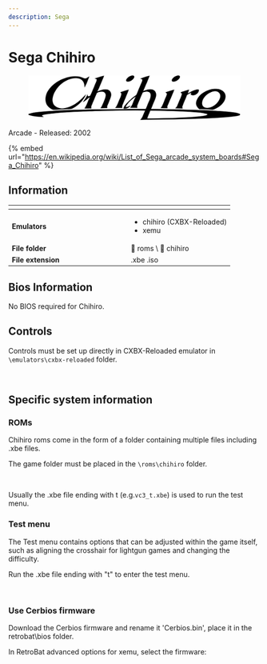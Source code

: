 ```yaml
---
description: Sega
---
```


# Sega Chihiro

<div align="left">

<figure><picture><source srcset="https://raw.githubusercontent.com/fabricecaruso/es-theme-carbon/91d85c7849cc550b0cac4e75cb8e0923d3b61b5e/art/logos/chihiro-w.svg" media="(prefers-color-scheme: dark)"><img src="https://raw.githubusercontent.com/fabricecaruso/es-theme-carbon/52ff37c9e265587d006945a2ba695b5a962b3a3d/art/logos/chihiro.svg" alt=""></picture><figcaption></figcaption></figure>

</div>

Arcade - Released: 2002

{% embed url="https://en.wikipedia.org/wiki/List_of_Sega_arcade_system_boards#Sega_Chihiro" %}

## Information

<table data-header-hidden><thead><tr><th width="224"></th><th></th></tr></thead><tbody><tr><td><strong>Emulators</strong></td><td><ul><li>chihiro (CXBX-Reloaded)</li><li>xemu</li></ul></td></tr><tr><td><strong>File folder</strong></td><td><span data-gb-custom-inline data-tag="emoji" data-code="1f4c2">📂</span> roms \ <span data-gb-custom-inline data-tag="emoji" data-code="1f4c2">📂</span> chihiro</td></tr><tr><td><strong>File extension</strong></td><td>.xbe .iso</td></tr></tbody></table>

## Bios Information

No BIOS required for Chihiro.

## Controls

Controls must be set up directly in CXBX-Reloaded emulator in `\emulators\cxbx-reloaded` folder.

<div align="left">

<figure><img src="https://i.imgur.com/W2oGLGE.png" alt=""><figcaption></figcaption></figure>

</div>

## Specific system information

### ROMs

Chihiro roms come in the form of a folder containing multiple files including .xbe files.

The game folder must be placed in the `\roms\chihiro` folder.

<div align="left">

<figure><img src="https://i.imgur.com/K61I22N.png" alt=""><figcaption></figcaption></figure>

</div>

Usually the .xbe file ending with t (e.g.`vc3_t.xbe`) is used to run the test menu.

### Test menu

The Test menu contains options that can be adjusted within the game itself, such as aligning the crosshair for lightgun games and changing the difficulty.&#x20;

Run the .xbe file ending with "t" to enter the test menu.

<div align="left">

<figure><img src="https://i.imgur.com/V1mJQyY.png" alt=""><figcaption></figcaption></figure>

</div>

### Use Cerbios firmware

Download the Cerbios firmware and rename it 'Cerbios.bin', place it in the retrobat\bios folder.

In RetroBat advanced options for xemu, select the firmware:

<div align="left">

<figure><img src="https://i.imgur.com/WYDyd9G.png" alt=""><figcaption></figcaption></figure>

</div>
